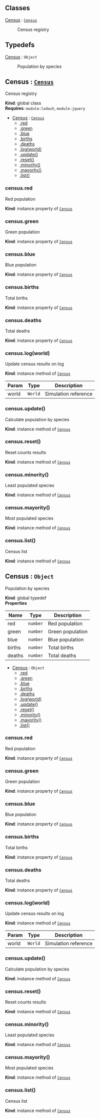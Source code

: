 ## Classes

<dl>
<dt><a href="#Census">Census</a> : <code><a href="#Census">Census</a></code></dt>
<dd><p>Census registry</p>
</dd>
</dl>

## Typedefs

<dl>
<dt><a href="#Census">Census</a> : <code>Object</code></dt>
<dd><p>Population by species</p>
</dd>
</dl>

<a name="Census"></a>

## Census : [<code>Census</code>](#Census)
Census registry

**Kind**: global class  
**Requires**: <code>module:lodash</code>, <code>module:jquery</code>  

* [Census](#Census) : [<code>Census</code>](#Census)
    * [.red](#Census+red)
    * [.green](#Census+green)
    * [.blue](#Census+blue)
    * [.births](#Census+births)
    * [.deaths](#Census+deaths)
    * [.log(world)](#Census+log)
    * [.update()](#Census+update)
    * [.reset()](#Census+reset)
    * [.minority()](#Census+minority)
    * [.mayority()](#Census+mayority)
    * [.list()](#Census+list)

<a name="Census+red"></a>

### census.red
Red population

**Kind**: instance property of [<code>Census</code>](#Census)  
<a name="Census+green"></a>

### census.green
Green population

**Kind**: instance property of [<code>Census</code>](#Census)  
<a name="Census+blue"></a>

### census.blue
Blue population

**Kind**: instance property of [<code>Census</code>](#Census)  
<a name="Census+births"></a>

### census.births
Total births

**Kind**: instance property of [<code>Census</code>](#Census)  
<a name="Census+deaths"></a>

### census.deaths
Total deaths

**Kind**: instance property of [<code>Census</code>](#Census)  
<a name="Census+log"></a>

### census.log(world)
Update census results on log

**Kind**: instance method of [<code>Census</code>](#Census)  

| Param | Type | Description |
| --- | --- | --- |
| world | <code>World</code> | Simulation reference |

<a name="Census+update"></a>

### census.update()
Calculate population by species

**Kind**: instance method of [<code>Census</code>](#Census)  
<a name="Census+reset"></a>

### census.reset()
Reset counts results

**Kind**: instance method of [<code>Census</code>](#Census)  
<a name="Census+minority"></a>

### census.minority()
Least populated species

**Kind**: instance method of [<code>Census</code>](#Census)  
<a name="Census+mayority"></a>

### census.mayority()
Most populated species

**Kind**: instance method of [<code>Census</code>](#Census)  
<a name="Census+list"></a>

### census.list()
Census list

**Kind**: instance method of [<code>Census</code>](#Census)  
<a name="Census"></a>

## Census : <code>Object</code>
Population by species

**Kind**: global typedef  
**Properties**

| Name | Type | Description |
| --- | --- | --- |
| red | <code>number</code> | Red population |
| green | <code>number</code> | Green population |
| blue | <code>number</code> | Blue population |
| births | <code>number</code> | Total births |
| deaths | <code>number</code> | Total deaths |


* [Census](#Census) : <code>Object</code>
    * [.red](#Census+red)
    * [.green](#Census+green)
    * [.blue](#Census+blue)
    * [.births](#Census+births)
    * [.deaths](#Census+deaths)
    * [.log(world)](#Census+log)
    * [.update()](#Census+update)
    * [.reset()](#Census+reset)
    * [.minority()](#Census+minority)
    * [.mayority()](#Census+mayority)
    * [.list()](#Census+list)

<a name="Census+red"></a>

### census.red
Red population

**Kind**: instance property of [<code>Census</code>](#Census)  
<a name="Census+green"></a>

### census.green
Green population

**Kind**: instance property of [<code>Census</code>](#Census)  
<a name="Census+blue"></a>

### census.blue
Blue population

**Kind**: instance property of [<code>Census</code>](#Census)  
<a name="Census+births"></a>

### census.births
Total births

**Kind**: instance property of [<code>Census</code>](#Census)  
<a name="Census+deaths"></a>

### census.deaths
Total deaths

**Kind**: instance property of [<code>Census</code>](#Census)  
<a name="Census+log"></a>

### census.log(world)
Update census results on log

**Kind**: instance method of [<code>Census</code>](#Census)  

| Param | Type | Description |
| --- | --- | --- |
| world | <code>World</code> | Simulation reference |

<a name="Census+update"></a>

### census.update()
Calculate population by species

**Kind**: instance method of [<code>Census</code>](#Census)  
<a name="Census+reset"></a>

### census.reset()
Reset counts results

**Kind**: instance method of [<code>Census</code>](#Census)  
<a name="Census+minority"></a>

### census.minority()
Least populated species

**Kind**: instance method of [<code>Census</code>](#Census)  
<a name="Census+mayority"></a>

### census.mayority()
Most populated species

**Kind**: instance method of [<code>Census</code>](#Census)  
<a name="Census+list"></a>

### census.list()
Census list

**Kind**: instance method of [<code>Census</code>](#Census)  
